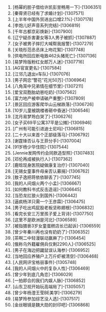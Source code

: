 
1. [杨幂的胆子借给许凯彭昱畅用一下]-[1306351]
1. [秦霄贤已经有了求婚计划]-[1307571]
1. [上半年中国外贸进出口增2.1%]-[1307178]
1. [李炮儿好声音系列完结]-[1306819]
1. [千年古都京彩焕新]-[1307900]
1. [辽宁疑杀害妻女等3人男子被抓]-[1307887]
1. [女子被男子摔打大喊帮我报警]-[1307279]
1. [关晓彤范丞丞床上吻花絮]-[1307748]
1. [供电所回应断电致462头猪死亡]-[1307136]
1. [易梦玲版粉红女郎万人迷]-[1307716]
1. [AG官宣更名]-[1307584]
1. [江邻几退出v车队]-[1307076]
1. [男子网恋“警花”花光50万]-[1306964]
1. [八角笼中兄弟情在细节里]-[1307211]
1. [爱宝双胞胎幼崽吃奶]-[1307562]
1. [富力地产被申请破产重整]-[1307809]
1. [景区回应游客爬华山云梯跌落]-[1306726]
1. [10岁儿童被跳楼者砸中昏迷]-[1306546]
1. [沈月易梦玲白哭了]-[1306276]
1. [女子买69平公寓37平是公摊]-[1306946]
1. [广州有可能引进迪士尼吗]-[1306815]
1. [二十大以来首个正部级落马]-[1306792]
1. [谢霆锋否认与王菲分手]-[1307004]
1. [91岁杨少华住院]-[1307544]
1. [Jennie发网传约会同款造型照]-[1307483]
1. [邓伦再成被执行人]-[1307362]
1. [鹿晗现身医院疑做康复治疗]-[1307040]
1. [无锡女童事件母亲否认募捐]-[1306762]
1. [敖子逸把蒋依依聊丢了]-[1307745]
1. [我的人间烟火两个小孟]-[1306667]
1. [如何教科书式反击造谣]-[1306645]
1. [当恐龙扛狼火到国外]-[1306442]
1. [逼疯杨洋只需一个王彦霖]-[1306475]
1. [男子吃出鸡屁股老板坚称翅根]-[1306832]
1. [看完长安三万里孩子爱上背诗]-[1307750]
1. [这里不是欧洲是河北]-[1306589]
1. [被指猥亵3岁女童蛋糕店长已起诉]-[1306559]
1. [曾少年秦川再也没有奶奶了]-[1306352]
1. [茶啊二中轻漫联动赢麻了]-[1306454]
1. [俄称乌外籍雇佣兵仅剩2290人]-[1306525]
1. [男子在海边把鼹鼠误认海参]-[1306952]
1. [当地回应养殖户上万斤虾被清空]-[1306468]
1. [人民网评宝格丽事件]-[1305748]
1. [我的人间烟火中的复杂人性]-[1306469]
1. [曾少年到底几角恋]-[1306029]
1. [一拍即合的我们内娱人脉]-[1306852]
1. [山东卫视开始玩高端局了]-[1305057]
1. [曾少年杨澄王莹BE美学]-[1306279]
1. [易梦玲参加综艺没人选]-[1307517]
1. [金丝眼镜是魏大勋的封印吧]-[1306868]